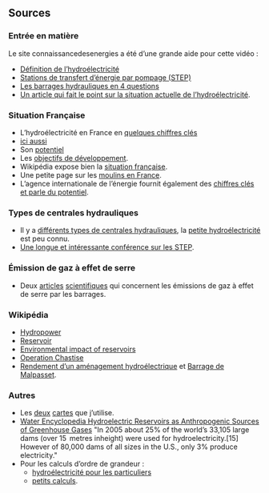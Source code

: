 ## Sources

### Entrée en matière

Le site connaissancedesenergies a été d’une grande aide pour cette vidéo : 

- [Définition de l’hydroélectricité](https://www.connaissancedesenergies.org/fiche-pedagogique/hydroelectricite)
- [Stations de transfert d’énergie par pompage (STEP)](https://www.connaissancedesenergies.org/fiche-pedagogique/hydroelectricite-stations-de-transfert-d-energie-par-pompage-step)
- [Les barrages hydrauliques en 4 questions](https://www.connaissancedesenergies.org/interview-les-barrages-hydrauliques-en-4-questions-141113)
- [Un article qui fait le point sur la situation actuelle de l’hydroélectricité](https://www.connaissancedesenergies.org/la-filiere-hydroelectrique-francaise-la-recherche-dun-nouvel-elan-170627).

### Situation Française

- L’hydroélectricité en France en [quelques chiffres clés](http://www.france-hydro-electricite.fr/lenergie-hydraulique/chiffres-cles)
- [ici aussi](http://www.enr.fr/userfiles/files/Kit%20de%20communication/2009204901_Hydraumars2009toutesenbassedf.pdf)
- Son [potentiel](http://www.france-hydro-electricite.fr/dossiers/potentiel-hydroelectrique) 
- Les [objectifs de développement](http://www.france-hydro-electricite.fr/dossiers/potentiel-hydroelectrique/objectifs-developpement).
- Wikipédia expose bien la [situation française](https://fr.wikipedia.org/wiki/Hydro%C3%A9lectricit%C3%A9_en_France).
- Une petite page sur les [moulins en France](http://www.hydrauxois.org/2015/03/les-moulins-eau-et-la-transition.html).
- L’agence internationale de l’énergie fournit également des [chiffres clés et parle du potentiel](http://www.iea.org/publications/freepublications/publication/hydropower_essentials.pdf).

### Types de centrales hydrauliques

- Il y a [différents types de centrales hydrauliques](https://www.edf.fr/groupe-edf/espaces-dedies/l-energie-de-a-a-z/tout-sur-l-energie/produire-de-l-electricite/les-differents-types-de-centrales-hydrauliques), la [petite hydroélectricité](http://encyclopedie-energie.org/articles/la-petite-hydro%C3%A9lectricit%C3%A9-en-france) est peu connu.
- [Une longue et intéressante conférence sur les STEP](https://www.youtube.com/watch?v=l-QnVHlXIRU).

### Émission de gaz à effet de serre

- Deux [articles](http://www.un.org/esa/sustdev/sdissues/energy/op/hydro_tremblaypaper.pdf) [scientifiques](https://pubs.acs.org/doi/abs/10.1021/es401820p) qui concernent les émissions de gaz à effet de serre par les barrages.

### Wikipédia

- [Hydropower](https://en.wikipedia.org/wiki/Hydropower)
- [Reservoir](https://en.wikipedia.org/wiki/Reservoir)
- [Environmental impact of reservoirs](https://en.wikipedia.org/wiki/Environmental_impact_of_reservoirs)
- [Operation Chastise](https://en.wikipedia.org/wiki/Operation_Chastise)
- [Rendement d’un aménagement hydroélectrique](https://fr.wikipedia.org/wiki/Rendement_d%E2%80%99un_am%C3%A9nagement_hydro%C3%A9lectrique) et [Barrage de Malpasset](https://fr.wikipedia.org/wiki/Barrage_de_Malpasset).

### Autres

- Les [deux](http://www.georisques.gouv.fr/articles/le-risque-de-rupture-de-barrage) [cartes](http://www.energyzon.org/content.php?type=hydro) que j’utilise.
- [Water Encyclopedia
Hydroelectric Reservoirs as Anthropogenic Sources of Greenhouse Gases](https://onlinelibrary.wiley.com/doi/abs/10.1002/047147844X.sw791) "In 2005 about 25% of the world’s 33,105 large dams (over 15  metres inheight) were used for hydroelectricity.\[15\] However of 80,000 dams of all sizes in the U.S., only 3% produce electricity."
- Pour les calculs d’ordre de grandeur :
  - [hydroélectricité pour les particuliers](http://www.birdenergy.fr/EnergieHydroelectriqueTurbine.htm)
  - [petits calculs](https://www.quora.com/How-much-water-is-required-to-generate-1kw-of-electricity).
